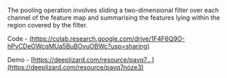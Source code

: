The pooling operation involves sliding a two-dimensional filter over each channel of the feature map and summarising the features lying within the region covered by the filter.

Code - [(https://colab.research.google.com/drive/1F4F6Q9O-hPvCDeOWcqMUa5BuBOvuOBWc?usp=sharing)](https://colab.research.google.com/drive/1F4F6Q9O-hPvCDeOWcqMUa5BuBOvuOBWc?usp=sharing)

Demo - [https://deeplizard.com/resource/pavq7...](https://deeplizard.com/resource/pavq7noze3)
